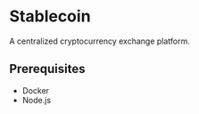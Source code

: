 # Stablecoin

A centralized cryptocurrency exchange platform.

## Prerequisites

- Docker
- Node.js
